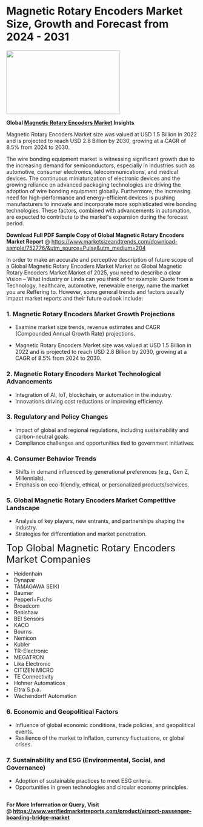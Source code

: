 <H1>Magnetic Rotary Encoders Market Size, Growth and Forecast from 2024 - 2031</H1><img class="aligncenter size-medium wp-image-584254" src="https://thirdeyenews.in/wp-content/uploads/2024/09/Global-Market-Research-300x168.jpeg" alt="" width="300" height="168" /><p><strong>Global&nbsp;<a href="https://www.marketsizeandtrends.com/download-sample/752776/&amp;utm_source=Pulse&amp;utm_medium=204">Magnetic Rotary Encoders Market</a> Insights</strong></p><p>Magnetic Rotary Encoders Market size was valued at USD 1.5 Billion in 2022 and is projected to reach USD 2.8 Billion by 2030, growing at a CAGR of 8.5% from 2024 to 2030.</p><p><p>The wire bonding equipment market is witnessing significant growth due to the increasing demand for semiconductors, especially in industries such as automotive, consumer electronics, telecommunications, and medical devices. The continuous miniaturization of electronic devices and the growing reliance on advanced packaging technologies are driving the adoption of wire bonding equipment globally. Furthermore, the increasing need for high-performance and energy-efficient devices is pushing manufacturers to innovate and incorporate more sophisticated wire bonding technologies. These factors, combined with advancements in automation, are expected to contribute to the market's expansion during the forecast period.</p></p><p><span class=""><strong>Download Full PDF Sample Copy of Global Magnetic Rotary Encoders Market Report</strong> @ <a href="https://www.marketsizeandtrends.com/download-sample/752776/&amp;utm_source=Pulse&amp;utm_medium=204" target="_blank">https://www.marketsizeandtrends.com/download-sample/752776/&amp;utm_source=Pulse&amp;utm_medium=204</a></span></p><p>In order to make an accurate and perceptive description of future scope of a Global&nbsp;Magnetic Rotary Encoders Market Market as Global&nbsp;Magnetic Rotary Encoders Market Market of 2025, you need to describe a clear Vision &ndash; What Industry or Linda can you think of for example: Quote from a Technology, healthcare, automotive, renewable energy, name the market you are Reffering to. However, some general trends and factors usually impact market reports and their future outlook include:</p><h3>1.&nbsp;<strong>Magnetic Rotary Encoders Market Growth Projections</strong></h3><ul><li>Examine market size trends, revenue estimates and CAGR (Compounded Annual Growth Rate) projections.</li><li><p>Magnetic Rotary Encoders Market size was valued at USD 1.5 Billion in 2022 and is projected to reach USD 2.8 Billion by 2030, growing at a CAGR of 8.5% from 2024 to 2030.</p></li></ul><h3>2.&nbsp;<strong>Magnetic Rotary Encoders Market Technological Advancements</strong></h3><ul><li>Integration of AI, IoT, blockchain, or automation in the industry.</li><li>Innovations driving cost reductions or improving efficiency.</li></ul><h3>3.&nbsp;<strong>Regulatory and Policy Changes</strong></h3><ul><li>Impact of global and regional regulations, including sustainability and carbon-neutral goals.</li><li>Compliance challenges and opportunities tied to government initiatives.</li></ul><h3>4.&nbsp;<strong>Consumer Behavior Trends</strong></h3><ul><li>Shifts in demand influenced by generational preferences (e.g., Gen Z, Millennials).</li><li>Emphasis on eco-friendly, ethical, or personalized products/services.</li></ul><h3>5.&nbsp;<strong>Global Magnetic Rotary Encoders Market Competitive Landscape</strong></h3><ul><li>Analysis of key players, new entrants, and partnerships shaping the industry.</li><li>Strategies for differentiation and market penetration.</li></ul><p data-pm-slice="1 1 []"><span style="color: inherit; font-family: inherit; font-size: 25px;">Top Global Magnetic Rotary Encoders Market Companies</span></p><div class="" data-test-id=""><p><li>Heidenhain</li><li> Dynapar</li><li> TAMAGAWA SEIKI</li><li> Baumer</li><li> Pepperl+Fuchs</li><li> Broadcom</li><li> Renishaw</li><li> BEI Sensors</li><li> KACO</li><li> Bourns</li><li> Nemicon</li><li> Kubler</li><li> TR-Electronic</li><li> MEGATRON</li><li> Lika Electronic</li><li> CITIZEN MICRO</li><li> TE Connectivity</li><li> Hohner Automaticos</li><li> Eltra S.p.a.</li><li> Wachendorff Automation</li></p></div><h3>6.&nbsp;<strong>Economic and Geopolitical Factors</strong></h3><ul><li>Influence of global economic conditions, trade policies, and geopolitical events.</li><li>Resilience of the market to inflation, currency fluctuations, or global crises.</li></ul><h3>7.&nbsp;<strong>Sustainability and ESG (Environmental, Social, and Governance)</strong></h3><ul><li>Adoption of sustainable practices to meet ESG criteria.</li><li>Opportunities in green technologies and circular economy principles.</li></ul><h2><strong style="font-size: 14px;">For More Information or Query, Visit @&nbsp;</strong><a style="background-color: #ffffff; font-size: 14px;" href="https://www.marketsizeandtrends.com/report/magnetic-rotary-encoders-market/" target="_blank">https://www.verifiedmarketreports.com/product/airport-passenger-boarding-bridge-market</a></h2>

